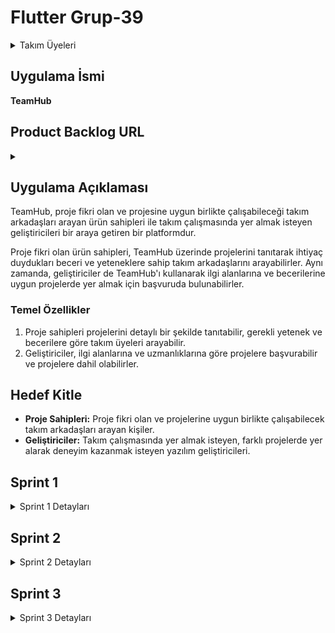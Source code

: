 # **Flutter Grup-39**
<details>
<summary>Takım Üyeleri</summary>


| İsim           | Görev                  |
| -------------- | ---------------------- |
| Ayşenur Eskin  | Scrum Master           |
| Beyza Çoban    | Product Owner/Developer|
| Rabia Günbaş   | Developer              |
| Batuhan Turan  | Developer              |

</details>

## Uygulama İsmi
**TeamHub**

## Product Backlog URL
<details>
<summary> </summary>

Proje yönetim ve görev takibi için Trello kullanıyoruz. Detaylara aşağıdaki linkten ulaşabilirsiniz:

[Trello Board](https://trello.com/b/fHno3FqK/ouabootcamp2024fluttergroup39)

</details>

## Uygulama Açıklaması
TeamHub, proje fikri olan ve projesine uygun birlikte çalışabileceği takım arkadaşları arayan ürün sahipleri ile takım çalışmasında yer almak isteyen geliştiricileri bir araya getiren bir platformdur. 

Proje fikri olan ürün sahipleri, TeamHub üzerinde projelerini tanıtarak ihtiyaç duydukları beceri ve yeteneklere sahip takım arkadaşlarını arayabilirler. Aynı zamanda, geliştiriciler de TeamHub'ı kullanarak ilgi alanlarına ve becerilerine uygun projelerde yer almak için başvuruda bulunabilirler.


### Temel Özellikler
1. Proje sahipleri projelerini detaylı bir şekilde tanıtabilir, gerekli yetenek ve becerilere göre takım üyeleri arayabilir.
2. Geliştiriciler, ilgi alanlarına ve uzmanlıklarına göre projelere başvurabilir ve projelere dahil olabilirler.


## Hedef Kitle
- **Proje Sahipleri:** Proje fikri olan ve projelerine uygun birlikte çalışabilecek takım arkadaşları arayan kişiler.
- **Geliştiriciler:** Takım çalışmasında yer almak isteyen, farklı projelerde yer alarak deneyim kazanmak isteyen yazılım geliştiricileri.

## Sprint 1

<details>
<summary>Sprint 1 Detayları</summary>

- **Tamamlanması Tahmin Edilen Puan:** 10 Puan
- **Daily Scrum:** Daily Scrum toplantıları Slack kanalı üzerinden yapılmıştır.

### Sprint Notları
- Proje yönetimi için Trello kullanılmasına karar verildi.
- Kullanıcı kimlik doğrulaması için Firebase kullanılmasına karar verildi.

Puan tamamlama mantığı: Proje boyunca tamamlanması gereken backlog puanı 30'dır. Proje boyunca tamamlanması gereken backlog puanına bakıldığında ilk bitirilmesi istenilen puan sayısı 10 olarak belirlenmiştir ve puana ulaşılmıştır.

Sprint board 

<img src="https://github.com/user-attachments/assets/e0a1236b-df1f-43a9-a964-ad55af2ffe39" style="width: 50%; height: auto;">



### Toplantı ve Slack Kanalı Ekran Görüntüleri
[Slack Kanalı Ekran Görüntüleri](https://drive.google.com/drive/folders/1x0s_GVilwxavy_-ksozzCdsEhO9km6QN?usp=sharing)

### Ürün Durumu: Ekran Görüntüleri

<table>
  <tr>
    <td><img src="https://github.com/beyzacoban/OUA-Bootcamp-39/assets/158472675/d9abb5ca-2a5f-43eb-84b2-5085eeb706cc" alt="WhatsApp Görsel 2024-07-06 saat 18 06 24_aa3f9f36" width="600" height="400" /></td>
    <td><img src="https://github.com/beyzacoban/OUA-Bootcamp-39/assets/158472675/56734d52-a6ce-4d65-8f93-e91006cac75f" alt="WhatsApp Görsel 2024-07-06 saat 18 06 24_99c364dd" width="600" height="400" /></td>
    <td><img src="https://github.com/beyzacoban/OUA-Bootcamp-39/assets/158472675/cdd67c17-8e19-4bb0-bf40-8de52747fc8c" alt="WhatsApp Görsel 2024-07-06 saat 18 06 25_d8411f0a" width="600" height="400" /></td>
  </tr>
  <tr>
    <td><img src="https://github.com/beyzacoban/OUA-Bootcamp-39/assets/158472675/388a71df-6d57-4894-9dd7-87a7590e0c84" alt="WhatsApp Görsel 2024-07-06 saat 18 06 25_41b3a3ff" width="600" height="400" /></td>
    <td><img src="https://github.com/beyzacoban/OUA-Bootcamp-39/assets/158472675/9a460767-fd74-4acd-afef-afcc75e17b06" alt="WhatsApp Görsel 2024-07-06 saat 18 06 25_749647e6" width="600" height="400" /></td>
    <td><img src="https://github.com/beyzacoban/OUA-Bootcamp-39/assets/158472675/32241a49-98b4-4f3c-963d-8ed5101bc8c3" alt="WhatsApp Görsel 2024-07-06 saat 18 06 26_ba3d894c" width="600" height="400" /></td>
  </tr>
</table>

## Sprint Review
- Görev dağılımları yapılmış, product owner, scrum master ve developerlar belirlenmiştir.
- Proje konu fikirleri öne sunulmuş ve ortak projeye karar verilmiştir.
- Sprint review katılımcıları: Beyza Çoban, Rabia Günbaş, Ayşenur Eskin, Batuhan Turan

## Sprint Retrospective
- Developer grubu projenin ilk görünümünü ortaya çıkarmıştır

</details>

## Sprint 2

<details>
<summary>Sprint 2 Detayları</summary>

**Sprint içinde tamamlanması tahmin edilen puan:** 10 Puan

**Puan tamamlama mantığı:** Toplamda proje boyunca tamamlanması gereken 30 puanlık backlog bulunmaktadır. 3 sprint'e bölündüğünde, ikinci sprint'in en azından 10 puan ile devam etmesi gerektiğine karar verilmiştir.

**Daily Scrum:** Slack kanalı üzerinden iletişim kopukluğu yaşanıldığı fark edildiği için projenin devamı WhatsApp grubu üzerinden sağlanması karar verilmiştir.

**Sprint Notları:**
- **Chatbot Entegrasyonu:** Uygulamaya yapay zeka asistanı eklendi.
- **Arkadaş Davet Bölümü:** Kullanıcılar arkadaşlarını davet edebilir.
- **Mesajlaşma Özelliği:** Proje arkadaşlarıyla iletişim kurma imkanı sunuldu.
- **Yardım Ekranı:** Kullanıcılar için bilgi sağlayan yardım ekranı eklendi.

## Sprint Board Update
<img src="https://github.com/user-attachments/assets/8e2fbaf8-c362-4646-bb98-78dcaddee3d0" width="800" height="533" />


**Toplantı ve WhatsApp Grubu Ekran Görüntüleri:**  
[Toplantı ve WhatsApp Grubu Ekran Görüntüleri](https://drive.google.com/drive/folders/1CBUup_p7kQZgXGrAJNaVd6j1cf-c8Wmf?usp=sharing)

## Ürün Durumu

**Ekran Görüntüleri ve Kısa Açıklamalar:**  
<table>
  <tr>
    <td><img src="https://github.com/user-attachments/assets/3afce061-3e46-4fa1-afda-6ccc90592c91" width="600" height="400"></td>
    <td><img src="https://github.com/user-attachments/assets/735440ab-ac72-4ee5-95f6-dac0bb0b7108" width="600" height="400"></td>
    <td><img src="https://github.com/user-attachments/assets/79b55694-cca3-4728-b7b0-667c0cabb72b" width="600" height="400"></td>
  </tr>
  <tr>
    <td><img src="https://github.com/user-attachments/assets/866478ee-8098-4cc9-b745-19a15e033418" width="600" height="400"></td>
    <td><img src="https://github.com/user-attachments/assets/9f5d6bbc-219c-4ff2-b75e-97ea9b5d5dab" width="600" height="400"></td>
    <td><img src="https://github.com/user-attachments/assets/499224fe-0648-4b8b-a4c6-a9bedca9c6ce" width="600" height="400"></td>
  </tr>
  <tr>
    <td><img src="https://github.com/user-attachments/assets/7bc36083-a7be-4024-8aa6-14879d7bbbf1" width="600" height="400"></td>
    <td><img src="https://github.com/user-attachments/assets/1cfbcf16-b090-4648-97e4-f0e62a6f08b5" width="600" height="400"></td>
    <td><img src="https://github.com/user-attachments/assets/5d49fdcd-6db4-4128-b9bd-2244be282aaf" width="600" height="400"></td>
  </tr>
  <tr>
    <td><img src="https://github.com/user-attachments/assets/b51a395f-5f63-4de2-959f-a0d578e5792f" width="600" height="400"></td>
    <td><img src="https://github.com/user-attachments/assets/7ab09168-1ddd-44ff-9b30-4f26a58af67a" width="600" height="400"></td>
    <td><img src="https://github.com/user-attachments/assets/fdc24f05-b321-40bc-93b0-13e10d9e4eea" width="600" height="400"></td>
  </tr>
  <tr>
    <td><img src="https://github.com/user-attachments/assets/a511e765-6cba-42a5-bf0a-51017fb946f3" width="600" height="400"></td>
    <td><img src="https://github.com/user-attachments/assets/fc3b2927-cc4f-45a4-8d79-eb35ad722a21" width="600" height="400"></td>
    <td><img src="https://github.com/user-attachments/assets/d3618704-70f8-4fd0-a775-75077bf3a200" width="600" height="400"></td>
  </tr>
  <tr>
    <td><img src="https://github.com/user-attachments/assets/c7b2044d-486e-4111-86bf-1ad0d0e94359" width="600" height="400"></td>
    <td><img src="https://github.com/user-attachments/assets/ec3c87a7-7435-45d1-8857-87b89cec13fe" width="600" height="400"></td>
  </tr>
</table>

## Sprint Review

- Uygulamaya bir yapay zeka asistanı eklenmeye karar verilmiştir ve bir chatbot eklenmiştir.
- Uygulamayı daha geniş bir kullanıcı yelpazesine ulaştırmak için, kullanıcıların arkadaşlarını uygulamaya davet edebileceği bir bölüm eklenmiştir.
- Yapılabilecek yenilikler tartışılarak takım arkadaşlarıyla ve diğer kullanıcılarla iletişim kurabileceği bir mesajlaşma bölümü oluşturulmuştur.
- Help ekranıyla kullanıcıya uygulama kullanımı hakkında bilgilendirme mesajları eklenmiştir.

**Sprint review katılımcıları:** Beyza Çoban, Rabia Günbaş, Ayşenur Eskin, Batuhan Turan

## Sprint Retrospective

- Developer grubu, projenin daha gelişmiş, tema değiştirilmiş ve yenilikler eklenmiş ikinci görünümünü ortaya çıkarmıştır.

</details>

## Sprint 3
<details>
<summary>Sprint 3 Detayları</summary>

**Sprint içinde tamamlanması tahmin edilen puan:** 10 Puan

**Puan tamamlama mantığı:** Toplamda proje boyunca tamamlanması gereken 30 puanlık backlog bulunmaktadır. 3 sprint'e bölündüğünde sonuncu sprinte 10 puan kalmıştır ve bu puana ulaşılmıştır.

**Daily Scrum:** WhatsApp grubu üzerinden iletişim kurularak proje son halini aldı.

**Sprint Notları:**

- **Sprint Hedefleri ve Kapsamı:** Bu sprintte, Gemini AI entegrasyonu, takvim ekleme ve bildirim paneli özellikleri gibi önemli hedefler belirlendi. Tüm hedefler başarıyla gerçekleştirildi.
  
- **Karşılaşılan Zorluklar ve Çözümler:** Gemini AI entegrasyonunda bazı teknik zorluklar yaşandı, ancak ekibin çabalarıyla bu sorunlar çözüldü ve başarılı bir entegrasyon sağlandı.
  
- **Yapılan Değişiklikler ve İyileştirmeler:** Yapay zeka asistanı kullanıcı dostu bir arayüzle yeniden tasarlandı ve performans iyileştirmeleri yapıldı.

## Sprint Board Update: Sprint board screenshotları:
<img src="https://github.com/user-attachments/assets/149f2812-848d-4f39-bc61-737eaf1fb0f8" width="800" height="533" />

Toplantı ve WhatsApp Grubu Ekran Görüntüleri
[WhatsApp Grubu Ekran Görüntüleri](https://drive.google.com/drive/folders/1VXN_3WcSi2GNQZX1F1Aakhg7TGE5K786?usp=sharing)

## Ürün Durumu: Ekran Görüntüleri ve Kısa Açıklamalar
<table>
  <tr>
    <td><img src="https://github.com/user-attachments/assets/965ac399-8fb8-458c-b7f1-0d322312c8e1" width="600" height="400"></td>
    <td><img src="https://github.com/user-attachments/assets/9069bacc-83c8-4db0-b8b4-70c09bd05a67" width="600" height="400"></td>
    <td><img src="https://github.com/user-attachments/assets/fc7a4930-503a-454e-8a97-d687cdec0232" width="600" height="400"></td>
  </tr>
  <tr>
    <td><img src="https://github.com/user-attachments/assets/b9c92a17-7729-41dc-bec0-b01cebc04132" width="600" height="400"></td>
    <td><img src="https://github.com/user-attachments/assets/fb4c42e1-5c3b-45bc-b42e-845ae82a092b" width="600" height="400"></td>
    <td><img src="https://github.com/user-attachments/assets/d8519884-cfda-4734-b9a1-ac80259c9eee" width="600" height="400"></td>
  </tr>
  <tr>
    <td><img src="https://github.com/user-attachments/assets/cd874651-035f-4b6d-963e-4a56209e08a9" width="600" height="400"></td>
    <td><img src="https://github.com/user-attachments/assets/6fc4b34a-5ca5-41dc-bbce-558185847c16" width="600" height="400"></td>
    <td><img src="https://github.com/user-attachments/assets/5714f4fd-dc96-437f-ac27-b501a028a801" width="600" height="400"></td>
  </tr>
</table>

## Sprint Review

- İkinci Sprint'de uygulamaya eklenen yapay zeka asistanının tasarımında değişiklik yapıldı.
- Gemini AI eklenmiştir.
- Kullanıcıların çalışmalarını takip edebilmesi için takvim eklenmiştir.
- Bildirim paneli eklenmiştir.

**Sprint Review Katılımcıları:** Beyza Çoban, Rabia Günbaş, Ayşenur Eskin, Batuhan Turan

## Sprint Retrospective

- Developer grubu yoğun çalışmalarıyla projenin son görünümünü ortaya çıkarmıştır.

</details>


